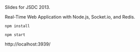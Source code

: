 Slides for JSDC 2013. 

Real-Time Web Application with Node.js, Socket.io, and Redis.

```
npm install
```

```
npm start
```

http://localhost:3939/
